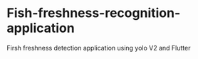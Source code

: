 # Fish-freshness-recognition-application
 Firsh freshness detection application using yolo V2 and Flutter
